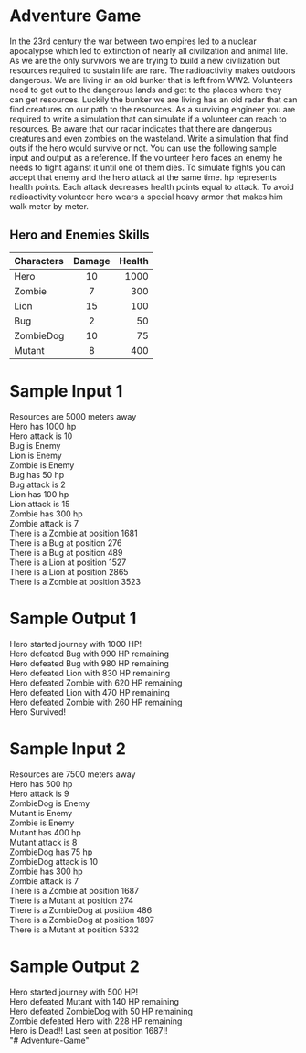 # Adventure Game

In the 23rd century the war between two empires led to a nuclear apocalypse which led to
extinction of nearly all civilization and animal life. As we are the only survivors we are trying to build
a new civilization but resources required to sustain life are rare. The radioactivity makes outdoors
dangerous. We are living in an old bunker that is left from WW2. Volunteers need to get out to the
dangerous lands and get to the places where they can get resources. Luckily the bunker we are
living has an old radar that can find creatures on our path to the resources. As a surviving engineer
you are required to write a simulation that can simulate if a volunteer can reach to resources. Be
aware that our radar indicates that there are dangerous creatures and even zombies on the
wasteland.
Write a simulation that find outs if the hero would survive or not. You can use the following sample
input and output as a reference. If the volunteer hero faces an enemy he needs to fight against it
until one of them dies. To simulate fights you can accept that enemy and the hero attack at the
same time. hp represents health points. Each attack decreases health points equal to attack. To
avoid radioactivity volunteer hero wears a special heavy armor that makes him walk meter by
meter.

## Hero and Enemies Skills

| Characters | Damage | Health |
|:-----------|:------:|-------:|
| Hero       |   10   |   1000 |
| Zombie     |   7    |    300 |
| Lion       |   15   |    100 |
| Bug        |   2    |     50 |
| ZombieDog  |   10   |     75 |
| Mutant     |   8    |    400 |

Sample Input 1
==============
Resources are 5000 meters away<br>
Hero has 1000 hp<br>
Hero attack is 10<br>
Bug is Enemy<br>
Lion is Enemy<br>
Zombie is Enemy<br>
Bug has 50 hp<br>
Bug attack is 2<br>
Lion has 100 hp<br>
Lion attack is 15<br>
Zombie has 300 hp<br>
Zombie attack is 7<br>
There is a Zombie at position 1681<br>
There is a Bug at position 276<br>
There is a Bug at position 489<br>
There is a Lion at position 1527<br>
There is a Lion at position 2865<br>
There is a Zombie at position 3523<br>

Sample Output 1
===============
Hero started journey with 1000 HP!<br>
Hero defeated Bug with 990 HP remaining<br>
Hero defeated Bug with 980 HP remaining<br>
Hero defeated Lion with 830 HP remaining<br>
Hero defeated Zombie with 620 HP remaining<br>
Hero defeated Lion with 470 HP remaining<br>
Hero defeated Zombie with 260 HP remaining<br>
Hero Survived!<br>

Sample Input 2
==============
Resources are 7500 meters away<br>
Hero has 500 hp<br>
Hero attack is 9<br>
ZombieDog is Enemy<br>
Mutant is Enemy<br>
Zombie is Enemy<br>
Mutant has 400 hp<br>
Mutant attack is 8<br>
ZombieDog has 75 hp<br>
ZombieDog attack is 10<br>
Zombie has 300 hp<br>
Zombie attack is 7<br>
There is a Zombie at position 1687<br>
There is a Mutant at position 274<br>
There is a ZombieDog at position 486<br>
There is a ZombieDog at position 1897<br>
There is a Mutant at position 5332<br>

Sample Output 2
===============
Hero started journey with 500 HP!<br>
Hero defeated Mutant with 140 HP remaining<br>
Hero defeated ZombieDog with 50 HP remaining<br>
Zombie defeated Hero with 228 HP remaining<br>
Hero is Dead!! Last seen at position 1687!!<br>
"# Adventure-Game" 

